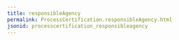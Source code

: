 ```yaml
---
title: responsibleAgency
permalink: ProcessCertification.responsibleAgency.html
jsonid: processcertification_responsibleagency
---
```

